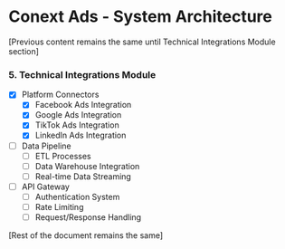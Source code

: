 # Conext Ads - System Architecture

[Previous content remains the same until Technical Integrations Module section]

### 5. Technical Integrations Module
- [x] Platform Connectors
  - [x] Facebook Ads Integration
  - [x] Google Ads Integration
  - [x] TikTok Ads Integration
  - [x] LinkedIn Ads Integration
- [ ] Data Pipeline
  - [ ] ETL Processes
  - [ ] Data Warehouse Integration
  - [ ] Real-time Data Streaming
- [ ] API Gateway
  - [ ] Authentication System
  - [ ] Rate Limiting
  - [ ] Request/Response Handling

[Rest of the document remains the same]